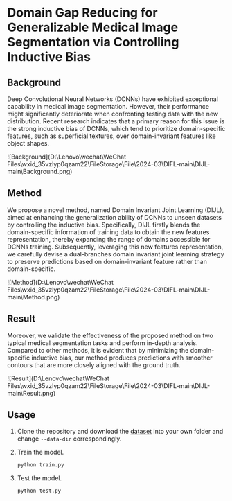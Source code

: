 # Domain Gap Reducing for Generalizable Medical Image Segmentation via Controlling Inductive Bias 

## Background

Deep Convolutional Neural Networks (DCNNs) have exhibited exceptional capability in medical image segmentation. However, their performance might significantly deteriorate when confronting testing data with the new distribution. Recent research indicates that a primary reason for this issue is the strong inductive bias of DCNNs, which tend to prioritize domain-specific features, such as superficial textures, over domain-invariant features like object shapes.

![Background](D:\Lenovo\wechat\WeChat Files\wxid_35vzlyp0qzam22\FileStorage\File\2024-03\DIFL-main\DIJL-main\Background.png)

## Method

We propose a novel method, named Domain Invariant Joint Learning (DIJL), aimed at enhancing the generalization ability of DCNNs to unseen datasets by controlling the inductive bias. Specifically, DIJL firstly blends the domain-specific information of training data to obtain the new features representation, thereby expanding the range of domains accessible for DCNNs training. Subsequently, leveraging this new features representation, we carefully devise a dual-branches domain invariant joint learning strategy to preserve predictions based on domain-invariant feature rather than domain-specific.

![Method](D:\Lenovo\wechat\WeChat Files\wxid_35vzlyp0qzam22\FileStorage\File\2024-03\DIFL-main\DIJL-main\Method.png)

## Result

Moreover, we validate the effectiveness of the proposed method on two typical medical segmentation tasks and perform in-depth analysis. Compared to other methods, it is evident that by minimizing the domain-specific inductive bias, our method produces predictions with smoother contours that are more closely aligned with the ground truth.

![Result](D:\Lenovo\wechat\WeChat Files\wxid_35vzlyp0qzam22\FileStorage\File\2024-03\DIFL-main\DIJL-main\Result.png)

## Usage

1. Clone the repository and download the [dataset](https://drive.google.com/drive/folders/1oxG-sDFBLkdvr8xqIs-KljCLzn410czO?usp=drive_link) into your own folder and change `--data-dir` correspondingly.

2. Train the model.

    ``` bash
    python train.py 
    ```
3. Test the model.

    ``` bash
    python test.py
    ```